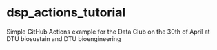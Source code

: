 # dsp_actions_tutorial
Simple GitHub Actions example for the Data Club on the 30th of April at DTU biosustain and DTU bioengineering
